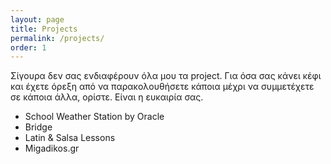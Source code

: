 ```yaml
---
layout: page
title: Projects
permalink: /projects/
order: 1
---
```


Σίγουρα δεν σας ενδιαφέρουν όλα μου τα project. Για όσα σας κάνει κέφι και έχετε όρεξη από να παρακολουθήσετε κάποια μέχρι να συμμετέχετε σε κάποια άλλα, ορίστε. Είναι η ευκαιρία σας.

* School Weather Station by Oracle
* Bridge
* Latin & Salsa Lessons
* Migadikos.gr
